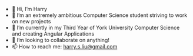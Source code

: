 - 👋 Hi, I’m Harry
- 👀 I’m an extremely ambitious Computer Science student striving to work on new projects
- 🌱 I’m currently in my Third Year of York University Computer Science and creating Angular Applications
- 💞️ I’m looking to collaborate on anything!
- 📫 How to reach me: harry.s.liu@gmail.com


